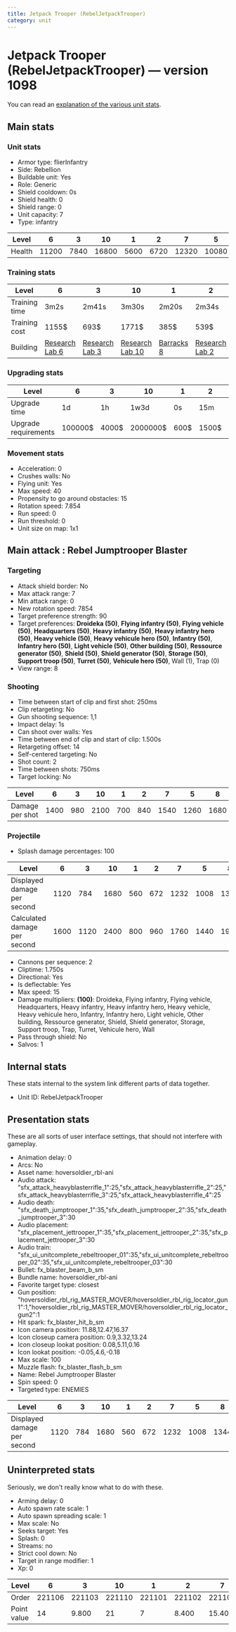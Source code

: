 ```yaml
---
title: Jetpack Trooper (RebelJetpackTrooper)
category: unit
---
```


# Jetpack Trooper (RebelJetpackTrooper) — version 1098

You can read an [explanation  of the various unit stats](unitexplained.md).

## Main stats

### Unit stats

  * Armor type: flierInfantry
  * Side: Rebellion
  * Buildable unit: Yes
  * Role: Generic
  * Shield cooldown: 0s
  * Shield health: 0
  * Shield range: 0
  * Unit capacity: 7
  * Type: infantry

|Level |6    |3   |10   |1   |2   |7    |5    |8    |9    |4   |
|------|-----|----|-----|----|----|-----|-----|-----|-----|----|
|Health|11200|7840|16800|5600|6720|12320|10080|13440|14560|8960|


### Training stats

|Level        |6                                     |3                                     |10                                     |1                               |2                                     |7                                     |5                                     |8                                     |9                                     |4                                     |
|-------------|--------------------------------------|--------------------------------------|---------------------------------------|--------------------------------|--------------------------------------|--------------------------------------|--------------------------------------|--------------------------------------|--------------------------------------|--------------------------------------|
|Training time|3m2s                                  |2m41s                                 |3m30s                                  |2m20s                           |2m34s                                 |3m9s                                  |2m55s                                 |3m16s                                 |3m23s                                 |2m48s                                 |
|Training cost|1155$                                 |693$                                  |1771$                                  |385$                            |539$                                  |1309$                                 |1001$                                 |1540$                                 |1617$                                 |847$                                  |
|Building     |[Research Lab 6](rebelOffenseLab.html)|[Research Lab 3](rebelOffenseLab.html)|[Research Lab 10](rebelOffenseLab.html)|[Barracks 8](rebelBarracks.html)|[Research Lab 2](rebelOffenseLab.html)|[Research Lab 7](rebelOffenseLab.html)|[Research Lab 5](rebelOffenseLab.html)|[Research Lab 8](rebelOffenseLab.html)|[Research Lab 9](rebelOffenseLab.html)|[Research Lab 4](rebelOffenseLab.html)|


### Upgrading stats

|Level               |6      |3    |10      |1   |2    |7      |5     |8      |9       |4     |
|--------------------|-------|-----|--------|----|-----|-------|------|-------|--------|------|
|Upgrade time        |1d     |1h   |1w3d    |0s  |15m  |2d     |8h    |3d12h  |5d      |3h30m |
|Upgrade requirements|100000$|4000$|2000000$|600$|1500$|160000$|25000$|320000$|1000000$|12500$|


### Movement stats

  * Acceleration: 0
  * Crushes walls: No
  * Flying unit: Yes
  * Max speed: 40
  * Propensity to go around obstacles: 15
  * Rotation speed: 7.854
  * Run speed: 0
  * Run threshold: 0
  * Unit size on map: 1x1

## Main attack : Rebel Jumptrooper Blaster

### Targeting

  * Attack shield border: No
  * Max attack range: 7
  * Min attack range: 0
  * New rotation speed: 7854
  * Target preference strength: 90
  * Target preferences: **Droideka (50)**, **Flying infantry (50)**, **Flying vehicle (50)**, **Headquarters (50)**, **Heavy infantry (50)**, **Heavy infantry hero (50)**, **Heavy vehicle (50)**, **Heavy vehicule hero (50)**, **Infantry (50)**, **Infantry hero (50)**, **Light vehicle (50)**, **Other building (50)**, **Ressource generator (50)**, **Shield (50)**, **Shield generator (50)**, **Storage (50)**, **Support troop (50)**, **Turret (50)**, **Vehicule hero (50)**, Wall (1), Trap (0)
  * View range: 8

### Shooting

  * Time between start of clip and first shot: 250ms
  * Clip retargeting: No
  * Gun shooting sequence: 1,1
  * Impact delay: 1s
  * Can shoot over walls: Yes
  * Time between end of clip and start of clip: 1.500s
  * Retargeting offset: 14
  * Self-centered targeting: No
  * Shot count: 2
  * Time between shots: 750ms
  * Target locking: No

|Level          |6   |3  |10  |1  |2  |7   |5   |8   |9   |4   |
|---------------|----|---|----|---|---|----|----|----|----|----|
|Damage per shot|1400|980|2100|700|840|1540|1260|1680|1820|1120|


### Projectile

  * Splash damage percentages: 100

|Level                       |6   |3   |10  |1  |2  |7   |5   |8   |9   |4   |
|----------------------------|----|----|----|---|---|----|----|----|----|----|
|Displayed damage per second |1120|784 |1680|560|672|1232|1008|1344|1456|896 |
|Calculated damage per second|1600|1120|2400|800|960|1760|1440|1920|2080|1280|


  * Cannons per sequence: 2
  * Cliptime: 1.750s
  * Directional: Yes
  * Is deflectable: Yes
  * Max speed: 15
  * Damage multipliers: **(100)**: Droideka, Flying infantry, Flying vehicle, Headquarters, Heavy infantry, Heavy infantry hero, Heavy vehicle, Heavy vehicule hero, Infantry, Infantry hero, Light vehicle, Other building, Ressource generator, Shield, Shield generator, Storage, Support troop, Trap, Turret, Vehicule hero, Wall
  * Pass through shield: No
  * Salvos: 1

## Internal stats

These stats internal to the system link different parts of data together.

  * Unit ID: RebelJetpackTrooper

## Presentation stats

These are all sorts of user interface settings, that should not interfere with gameplay.

  * Animation delay: 0
  * Arcs: No
  * Asset name: hoversoldier_rbl-ani
  * Audio attack: "sfx_attack_heavyblasterrifle_1":25,"sfx_attack_heavyblasterrifle_2":25,"sfx_attack_heavyblasterrifle_3":25,"sfx_attack_heavyblasterrifle_4":25
  * Audio death: "sfx_death_jumptrooper_1":35,"sfx_death_jumptrooper_2":35,"sfx_death_jumptrooper_3":30
  * Audio placement: "sfx_placement_jettrooper_1":35,"sfx_placement_jettrooper_2":35,"sfx_placement_jettrooper_3":30
  * Audio train: "sfx_ui_unitcomplete_rebeltrooper_01":35,"sfx_ui_unitcomplete_rebeltrooper_02":35,"sfx_ui_unitcomplete_rebeltrooper_03":30
  * Bullet: fx_blaster_beam_b_sm
  * Bundle name: hoversoldier_rbl-ani
  * Favorite target type: closest
  * Gun position: "hoversoldier_rbl_rig_MASTER_MOVER/hoversoldier_rbl_rig_locator_gun1":1,"hoversoldier_rbl_rig_MASTER_MOVER/hoversoldier_rbl_rig_locator_gun2":1
  * Hit spark: fx_blaster_hit_b_sm
  * Icon camera position: 11.88,12.47,16.37
  * Icon closeup camera position: 0.9,3.32,13.24
  * Icon closeup lookat position: 0.08,5.11,0.16
  * Icon lookat position: -0.05,4.6,-0.18
  * Max scale: 100
  * Muzzle flash: fx_blaster_flash_b_sm
  * Name: Rebel Jumptrooper Blaster
  * Spin speed: 0
  * Targeted type: ENEMIES

|Level                      |6   |3  |10  |1  |2  |7   |5   |8   |9   |4  |
|---------------------------|----|---|----|---|---|----|----|----|----|---|
|Displayed damage per second|1120|784|1680|560|672|1232|1008|1344|1456|896|


## Uninterpreted stats

Seriously, we don't really know what to do with these.

  * Arming delay: 0
  * Auto spawn rate scale: 1
  * Auto spawn spreading scale: 1
  * Max scale: No
  * Seeks target: Yes
  * Splash: 0
  * Streams: no
  * Strict cool down: No
  * Target in range modifier: 1
  * Xp: 0

|Level      |6     |3     |10    |1     |2     |7     |5     |8     |9     |4     |
|-----------|------|------|------|------|------|------|------|------|------|------|
|Order      |221106|221103|221110|221101|221102|221107|221105|221108|221109|221104|
|Point value|14    |9.800 |21    |7     |8.400 |15.400|12.600|16.800|18.200|11.200|


